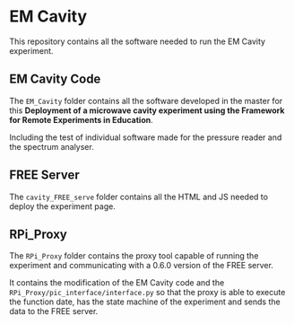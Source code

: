 # EM Cavity
This repository contains all the software needed to run the EM Cavity experiment.

## EM Cavity Code
The `EM_Cavity` folder contains all the software developed in the master for this **Deployment of a microwave cavity experiment using the Framework for Remote Experiments in Education**.

Including the test of individual software made for the pressure reader and the spectrum analyser.

## FREE Server
The `cavity_FREE_serve` folder contains all the HTML and JS needed to deploy the experiment page.

## RPi_Proxy
The `RPi_Proxy` folder contains the proxy tool capable of running the experiment and communicating with a 0.6.0 version of the FREE server.

It contains the modification of the EM Cavity code and the `RPi_Proxy/pic_interface/interface.py` so that the proxy is able to execute the function date, has the state machine of the experiment and sends the data to the FREE server.


